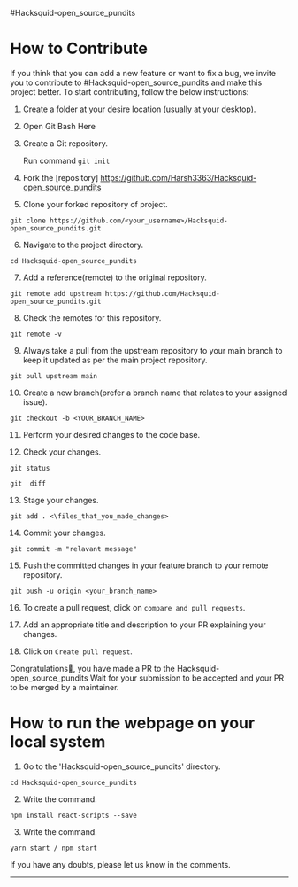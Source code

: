 #Hacksquid-open_source_pundits
# How to Contribute

If you think that you can add a new feature or want to fix a bug, we invite you to contribute to #Hacksquid-open_source_pundits and  make this project better. To start contributing, follow the below instructions:

1. Create a folder at your desire location (usually at your desktop).

2. Open Git Bash Here

3. Create a Git repository.

   Run command `git init`

4. Fork the [repository] https://github.com/Harsh3363/Hacksquid-open_source_pundits

5. Clone your forked repository of project.

```git clone
git clone https://github.com/<your_username>/Hacksquid-open_source_pundits.git
```

6. Navigate to the project directory.

```
cd Hacksquid-open_source_pundits
```

7. Add a reference(remote) to the original repository.

```
git remote add upstream https://github.com/Hacksquid-open_source_pundits.git
```

8. Check the remotes for this repository.

```
git remote -v
```

9. Always take a pull from the upstream repository to your main branch to keep it updated as per the main project repository.

```
git pull upstream main
```

10. Create a new branch(prefer a branch name that relates to your assigned issue).

```
git checkout -b <YOUR_BRANCH_NAME>
```

11. Perform your desired changes to the code base.

12. Check your changes.

```
git status
```

```
git  diff
```

13. Stage your changes.

```
git add . <\files_that_you_made_changes>
```

14. Commit your changes.

```
git commit -m "relavant message"
```

15. Push the committed changes in your feature branch to your remote repository.

```
git push -u origin <your_branch_name>
```

16. To create a pull request, click on `compare and pull requests`.

17. Add an appropriate title and description to your PR explaining your changes.

18. Click on `Create pull request`.

Congratulations🎉, you have made a PR to the Hacksquid-open_source_pundits
Wait for your submission to be accepted and your PR to be merged by a maintainer.

# How to run the webpage on your local system

1. Go to the 'Hacksquid-open_source_pundits' directory.

```
cd Hacksquid-open_source_pundits
```

2. Write the command.

```
npm install react-scripts --save
```

3. Write the command.

```
yarn start / npm start
```

If you have any doubts, please let us know in the comments.

---




